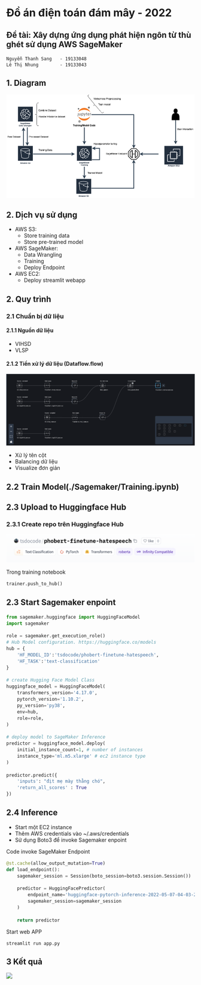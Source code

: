 # Đồ án điện toán đám mây - 2022
## Đề tài: Xây dựng ứng dụng phát hiện ngôn từ thù ghét sử dụng AWS SageMaker

> 
    Nguyễn Thanh Sang   - 19133048
    Lê Thị Nhung        - 19133043


## 1. Diagram 
![](./assets/pipeline.png)
## 2. Dịch vụ sử dụng
-   AWS S3:
    -   Store training data
    -   Store pre-trained model 
-   AWS SageMaker:
    -   Data Wrangling
    -   Training 
    -   Deploy Endpoint
-   AWS EC2:
    -   Deploy streamlit webapp
## 2. Quy trình
### 2.1 Chuẩn bị dữ liệu
#### 2.1.1 Nguồn dữ liệu
-   VIHSD
-   VLSP 

#### 2.1.2 Tiền xử lý dữ liệu (Dataflow.flow)
![](./assets/dataflow.png)
-   Xử lý tên cột
-   Balancing dữ liệu
-   Visualize đơn giản
## 2.2 Train Model(./Sagemaker/Training.ipynb)
## 2.3 Upload to Huggingface Hub
### 2.3.1 Create repo trên Huggingface Hub
![](./assets/huggingface.png)

Trong training notebook
```python
trainer.push_to_hub()
```
## 2.3 Start Sagemaker enpoint
```python
from sagemaker.huggingface import HuggingFaceModel
import sagemaker

role = sagemaker.get_execution_role()
# Hub Model configuration. https://huggingface.co/models
hub = {
	'HF_MODEL_ID':'tsdocode/phobert-finetune-hatespeech',
	'HF_TASK':'text-classification'
}

# create Hugging Face Model Class
huggingface_model = HuggingFaceModel(
	transformers_version='4.17.0',
	pytorch_version='1.10.2',
	py_version='py38',
	env=hub,
	role=role, 
)

# deploy model to SageMaker Inference
predictor = huggingface_model.deploy(
	initial_instance_count=1, # number of instances
	instance_type='ml.m5.xlarge' # ec2 instance type
)

predictor.predict({
	'inputs': "địt mẹ mày thằng chó",
    'return_all_scores' : True
})
```
## 2.4 Inference
- Start một EC2 instance
- Thêm AWS credentials vào ~/.aws/credentials
- Sử dụng Boto3 để invoke Sagemaker enpoint 


Code invoke SageMaker Endpoint
```python
@st.cache(allow_output_mutation=True)
def load_endpoint():
    sagemaker_session = Session(boto_session=boto3.session.Session())

    predictor = HuggingFacePredictor(
        endpoint_name='huggingface-pytorch-inference-2022-05-07-04-03-22-044', 
        sagemaker_session=sagemaker_session
    )

    return predictor
```

Start web APP

```
streamlit run app.py
```

## 3 Kết quả
![](./assets/demo.gif)







